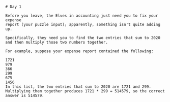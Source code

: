 	# Day 1

	Before you leave, the Elves in accounting just need you to fix your expense
	report (your puzzle input); apparently, something isn't quite adding up.

	Specifically, they need you to find the two entries that sum to 2020
	and then multiply those two numbers together.

	For example, suppose your expense report contained the following:

	1721
	979
	366
	299
	675
	1456
	In this list, the two entries that sum to 2020 are 1721 and 299.
	Multiplying them together produces 1721 * 299 = 514579, so the correct answer is 514579.